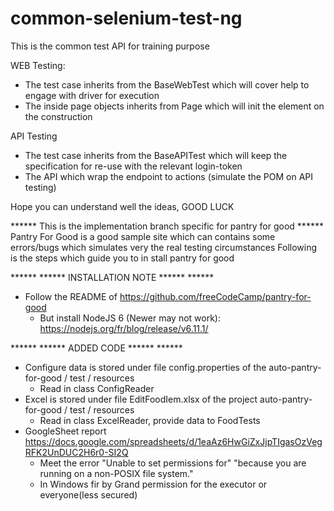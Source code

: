 # common-selenium-test-ng

This is the common test API for training purpose

WEB Testing:
 - The test case inherits from the BaseWebTest which will cover help to engage with driver for execution
 - The inside page objects inherits from Page which will init the element on the construction

API Testing
 - The test case inherits from the BaseAPITest which will keep the specification for re-use with the relevant login-token
 - The API which wrap the endpoint to actions (simulate the POM on API testing)

Hope you can understand well the ideas,
GOOD LUCK

****** This is the implementation branch specific for pantry for good ******
Pantry For Good is a good sample site which can contains some errors/bugs which simulates very the real testing circumstances
Following is the steps which guide you to in stall pantry for good

****** ****** INSTALLATION NOTE ****** ******
 - Follow the README of https://github.com/freeCodeCamp/pantry-for-good
   - But install NodeJS 6 (Newer may not work): https://nodejs.org/fr/blog/release/v6.11.1/

****** ****** ADDED CODE ****** ******
 - Configure data is stored under file config.properties of the auto-pantry-for-good / test / resources
   - Read in class ConfigReader
 - Excel is stored under file EditFoodIem.xlsx of the project auto-pantry-for-good / test / resources
   - Read in class ExcelReader, provide data to FoodTests
 - GoogleSheet report https://docs.google.com/spreadsheets/d/1eaAz6HwGiZxJjpTIgasOzVegRFK2UnDUC2H6r0-SI2Q
   - Meet the error "Unable to set permissions for" "because you are running on a non-POSIX file system."
   - In Windows fir by Grand permission for the executor or everyone(less secured)
